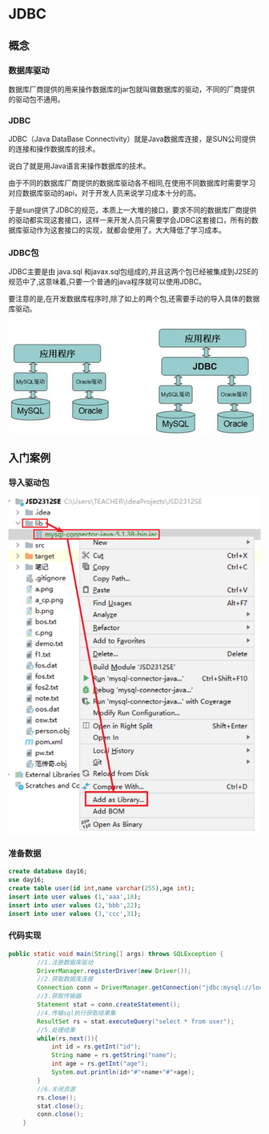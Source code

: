# JDBC

## 概念

### 数据库驱动

数据库厂商提供的用来操作数据库的jar包就叫做数据库的驱动，不同的厂商提供的驱动包不通用。

### JDBC

JDBC（Java DataBase Connectivity）就是Java数据库连接，是SUN公司提供的连接和操作数据库的技术。

说白了就是用Java语言来操作数据库的技术。

由于不同的数据库厂商提供的数据库驱动各不相同,在使用不同数据库时需要学习对应数据库驱动的api，对于开发人员来说学习成本十分的高。

于是sun提供了JDBC的规范，本质上一大堆的接口，要求不同的数据库厂商提供的驱动都实现这套接口，这样一来开发人员只需要学会JDBC这套接口，所有的数据库驱动作为这套接口的实现，就都会使用了。大大降低了学习成本。

### JDBC包

JDBC主要是由 java.sql 和javax.sql包组成的,并且这两个包已经被集成到J2SE的规范中了,这意味着,只要一个普通的java程序就可以使用JDBC。

要注意的是,在开发数据库程序时,除了如上的两个包,还需要手动的导入具体的数据库驱动。



![img](images/Day16/clip_image002.jpg)

## 入门案例

### 导入驱动包

![image-20240202093224931](images/Day16/image-20240202093224931.png)

### 准备数据

```sql
create database day16;
use day16;
create table user(id int,name varchar(255),age int);
insert into user values (1,'aaa',18);
insert into user values (2,'bbb',22);
insert into user values (3,'ccc',31);
```

### 代码实现

```java
public static void main(String[] args) throws SQLException {
        //1.注册数据库驱动
        DriverManager.registerDriver(new Driver());
        //2.获取数据库连接
        Connection conn = DriverManager.getConnection("jdbc:mysql://localhost:3306/day16", "root", "root");
        //3.获取传输器
        Statement stat = conn.createStatement();
        //4.传输sql执行获取结果集
        ResultSet rs = stat.executeQuery("select * from user");
        //5.处理结果
        while(rs.next()){
            int id = rs.getInt("id");
            String name = rs.getString("name");
            int age = rs.getInt("age");
            System.out.println(id+"#"+name+"#"+age);
        }
        //6.关闭资源
        rs.close();
        stat.close();
        conn.close();
    }
```













